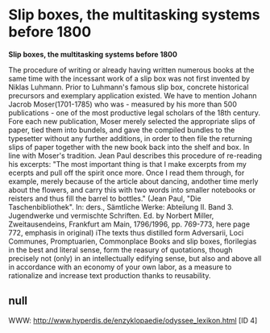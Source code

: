 # Slip boxes, the multitasking systems before 1800

**Slip boxes, the multitasking systems before 1800**

The procedure of writing or already having written numerous books at the same time with the incessant work of a slip box was not first invented by Niklas Luhmann. Prior to Luhmann's famous slip box, concrete historical precursors and exemplary application existed. We have to mention Johann Jacrob Moser(1701-1785) who was - measured by his more than 500 publications - one of the most productive legal scholars of the 18th century. Fore each new publication, Moser merely selected the appropriate slips of paper, tied them into bundels, and gave the compiled bundles to the typesetter without any further additions, in order to then file the returning slips of paper together with the new book back into the shelf and box. In line with Moser's tradition. Jean Paul describes this procedure of re-reading his excerpts:
"The most important thing is that I make excerpts from my ecerpts and pull off the spirit once more. Once I read them through, for example, merely because of the article about dancing, andother time merly about the flowers, and carry this with two words into smaller notebooks or reisters and thus fill the barrel to bottles."
(Jean Paul, "Die Taschenbibliothek". In: ders., Sämtliche Werke: Abteilung II. Band 3. Jugendwerke und vermischte Schriften. Ed. by Norbert Miller, Zweitausendeins, Frankfurt am Main, 1796/1996, pp. 769-773, here page 772, emphasis in original)
iThe texts thus distilled form Adversarii, Loci Communes, Promptuarien, Commonplace Books and slip boxes, florilegias in the best and literal sense, form the reasury of quotations, though precisely not (only) in an intellectually edifying sense, but also and above all in accordance with an economy of your own labor, as a measure to rationalize and increase text production thanks to reusability.



## null

WWW: http://www.hyperdis.de/enzyklopaedie/odyssee_lexikon.html [ID 4]

